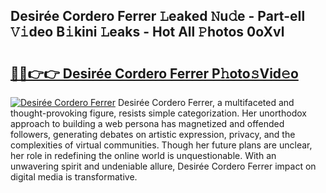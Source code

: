 ## Desirée Cordero Ferrer 𝙻eaked 𝙽u𝚍e - Part-eIl 𝚅𝚒deo B𝚒kini 𝙻eaks - Hot All 𝙿hotos 0oXvl

# <h2><a href="http://ld13b2.urlbe.top/?page=Desir%c3%a9e+Cordero+Ferrer">🔗🔗👉👉 Desirée Cordero Ferrer P𝚑oto𝚜Vid𝚎o</a></h2>

[![Desirée Cordero Ferrer](https://i.imgur.com/eBuTRDB.gif)](http://ld13b2.urlbe.top/?page=Desir%c3%a9e+Cordero+Ferrer)
Desirée Cordero Ferrer, a multifaceted and thought-provoking figure, resists simple categorization. Her unorthodox approach to building a web persona has magnetized and offended followers, generating debates on artistic expression, privacy, and the complexities of virtual communities. Though her future plans are unclear, her role in redefining the online world is unquestionable. With an unwavering spirit and undeniable allure, Desirée Cordero Ferrer impact on digital media is transformative.
